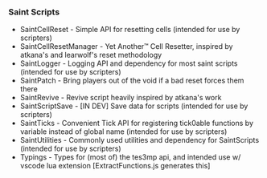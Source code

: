 ### Saint Scripts
* SaintCellReset - Simple API for resetting cells (intended for use by scripters)
* SaintCellResetManager - Yet Another™ Cell Resetter, inspired by atkana's and learwolf's reset methodology
* SaintLogger - Logging API and dependency for most saint scripts (intended for use by scripters)
* SaintPatch - Bring players out of the void if a bad reset forces them there
* SaintRevive - Revive script heavily inspired by atkana's work
* SaintScriptSave - [IN DEV] Save data for scripts (intended for use by scripters)
* SaintTicks - Convenient Tick API for registering tick0able functions by variable instead of global name (intended for use by scripters)
* SaintUtilities - Commonly used utilities and dependency for SaintScripts (intended for use by scripters)
* Typings - Types for (most of) the tes3mp api, and intended use w/ vscode lua extension [ExtractFunctions.js generates this]